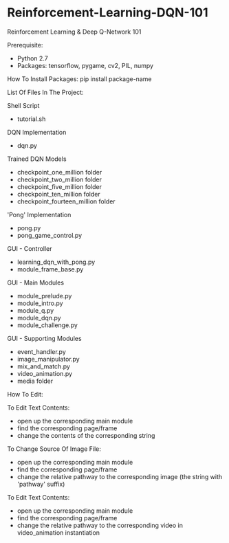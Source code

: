 # Reinforcement-Learning-DQN-101
Reinforcement Learning &amp; Deep Q-Network 101

Prerequisite: 
- Python 2.7
- Packages: tensorflow, pygame, cv2, PIL, numpy

 
 

How To Install Packages: 
pip install package-name

 
 

List Of Files In The Project:

Shell Script
- tutorial.sh

DQN Implementation
- dqn.py

Trained DQN Models
- checkpoint_one_million folder
- checkpoint_two_million folder
- checkpoint_five_million folder
- checkpoint_ten_million folder
- checkpoint_fourteen_million folder

'Pong' Implementation
- pong.py
- pong_game_control.py

GUI - Controller
- learning_dqn_with_pong.py
- module_frame_base.py

GUI - Main Modules
- module_prelude.py
- module_intro.py
- module_q.py
- module_dqn.py
- module_challenge.py

GUI - Supporting Modules
- event_handler.py
- image_manipulator.py
- mix_and_match.py
- video_animation.py
- media folder


 
 
How To Edit:

To Edit Text Contents:
- open up the corresponding main module
- find the corresponding page/frame
- change the contents of the corresponding string

To Change Source Of Image File:
- open up the corresponding main module
- find the corresponding page/frame
- change the relative pathway to the corresponding image (the string with 'pathway' suffix)

To Edit Text Contents:
- open up the corresponding main module
- find the corresponding page/frame
- change the relative pathway to the corresponding video in video_animation instantiation
